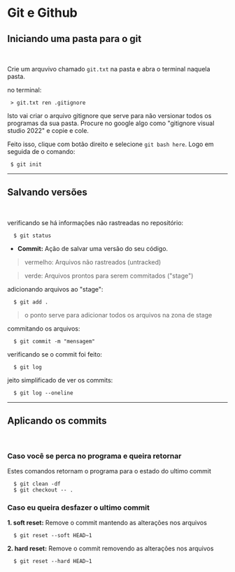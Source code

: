 # Git e Github

## **Iniciando uma pasta para o git**
<br>

Crie um arquvivo chamado `git.txt` na pasta e abra o terminal naquela pasta.

no terminal:
```bsh
 > git.txt ren .gitignore
```

Isto vai criar o arquivo gitignore que serve para não versionar todos os programas da sua pasta. Procure no google algo como "gitignore visual studio 2022" e copie e cole.

Feito isso, clique com botão direito e selecione `git bash here`. Logo em seguida de o comando:

```bsh
 $ git init
```

---

## **Salvando versões**

<br>

  verificando se há informações não rastreadas no repositório:
  ```
    $ git status
  ```

 - **Commit:** Ação de salvar uma versão do seu código.

  > vermelho: Arquivos não rastreados (untracked)

  > verde: Arquivos prontos para serem commitados ("stage")

  adicionando arquivos ao "stage":
  ```
    $ git add .
  ```

  > o ponto serve para adicionar todos os arquivos na zona de stage

  commitando os arquivos:
  ```
    $ git commit -m "mensagem"
  ```

  verificando se o commit foi feito:
  ```
    $ git log
  ```

  jeito simplificado de ver os commits:
  ```
    $ git log --oneline
  ```

---

## **Aplicando os commits**
<br>

### **Caso você se perca no programa e queira retornar**

Estes comandos retornam o programa para o estado do ultimo commit
```
  $ git clean -df
  $ git checkout -- .
```

### **Caso eu queira desfazer o ultimo commit**

**1. soft reset:** Remove o commit mantendo as alterações nos arquivos

```
  $ git reset --soft HEAD~1  
```

**2. hard reset:** Remove o commit removendo as alterações nos arquivos

```
  $ git reset --hard HEAD~1  
```
